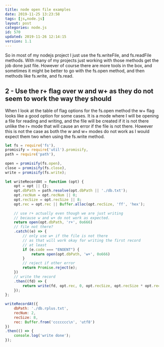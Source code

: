 ```yaml
---
title: node open file examples
date: 2019-11-25 13:23:58
tags: [js,node.js]
layout: post
categories: node.js
id: 570
updated: 2019-11-26 12:14:15
version: 1.1
---
```


So in most of my nodejs project I just use the fs.writeFile, and fs.readFile methods. With many of my projects just working with those methods get the job done just file. However of course there are more tools in the box, and sometimes it might be better to go with the fs.open method, and then methods like fs.write, and fs.read.

<!-- more -->

## 2 - Use the r+ flag over w and w+ as they do not seem to work the way they should

When I look at the table of flag options for the fs.open method the w+ flag looks like a good option for some cases. It is a mode where I will be opening a file for reading and writing, and the file will be created if it is not there unlike the r+ mode that will cause an error if the file is not there. However this is not the case as both the w and w+ modes do not work as I would expect them two when using the fs.write method.

```js
let fs = require('fs'),
promisify = require('util').promisify,
path = require('path'),
 
open = promisify(fs.open),
close = promisify(fs.close),
write = promisify(fs.write);
 
let writeRecordAt = function (opt) {
    opt = opt || {};
    opt.dbPath = path.resolve(opt.dbPath || './db.txt');
    opt.recNum = opt.recNum || 0;
    opt.recSize = opt.recSize || 8;
    opt.rec = opt.rec || Buffer.alloc(opt.recSize, 'ff', 'hex');
 
    // use r+ actually even though we are just writing
    // because w and w+ do not work as expected.
    return open(opt.dbPath, 'r+', 0o666)
    // file not there?
    .catch((e) => {
        // only use w+ if the file is not there
        // as that will work okay for writing the first record
        // at least
        if (e.code === "ENOENT") {
            return open(opt.dbPath, 'w+', 0o666)
        }
        // reject if other error
        return Promise.reject(e);
    })
    // write the record
    .then((fd) => {
        return write(fd, opt.rec, 0, opt.recSize, opt.recSize * opt.recNum);
    });
};
 
writeRecordAt({
    dbPath: './db.rplus.txt',
    recNum: 2,
    recSize: 8,
    rec: Buffer.from('ccccccc\n', 'utf8')
})
.then(() => {
    console.log('write done');
});
```